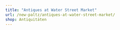 ```yaml
---
title: "Antiques at Water Street Market"
url: /new-paltz/antiques-at-water-street-market/
shop: Antiquitäten
---
```

